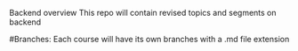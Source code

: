 Backend overview This repo will contain revised topics and segments on backend

#Branches: Each course will have its own branches with a .md file extension

